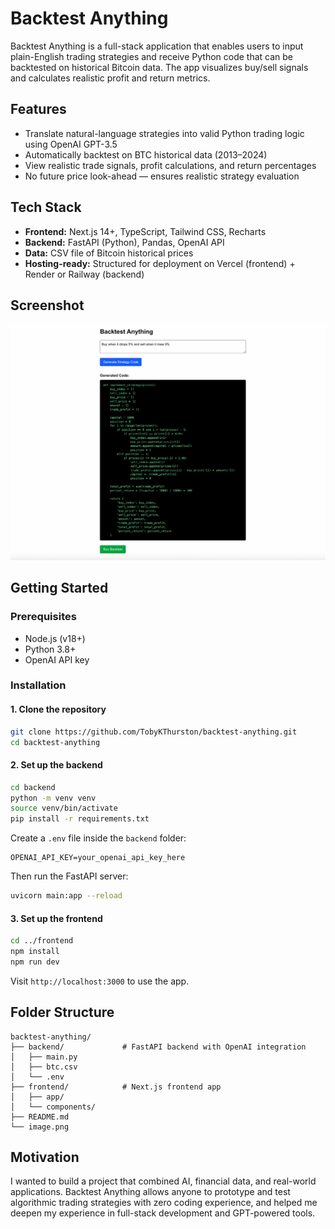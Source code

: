 # Backtest Anything

Backtest Anything is a full-stack application that enables users to input plain-English trading strategies and receive Python code that can be backtested on historical Bitcoin data. The app visualizes buy/sell signals and calculates realistic profit and return metrics.

## Features

- Translate natural-language strategies into valid Python trading logic using OpenAI GPT-3.5
- Automatically backtest on BTC historical data (2013–2024)
- View realistic trade signals, profit calculations, and return percentages
- No future price look-ahead — ensures realistic strategy evaluation

## Tech Stack

- **Frontend:** Next.js 14+, TypeScript, Tailwind CSS, Recharts
- **Backend:** FastAPI (Python), Pandas, OpenAI API
- **Data:** CSV file of Bitcoin historical prices
- **Hosting-ready:** Structured for deployment on Vercel (frontend) + Render or Railway (backend)

## Screenshot

![alt text](image.png)

## Getting Started

### Prerequisites

- Node.js (v18+)
- Python 3.8+
- OpenAI API key

### Installation

#### 1. Clone the repository

```bash
git clone https://github.com/TobyKThurston/backtest-anything.git
cd backtest-anything
```

#### 2. Set up the backend

```bash
cd backend
python -m venv venv
source venv/bin/activate
pip install -r requirements.txt
```

Create a `.env` file inside the `backend` folder:

```
OPENAI_API_KEY=your_openai_api_key_here
```

Then run the FastAPI server:

```bash
uvicorn main:app --reload
```

#### 3. Set up the frontend

```bash
cd ../frontend
npm install
npm run dev
```

Visit `http://localhost:3000` to use the app.

## Folder Structure

```
backtest-anything/
├── backend/             # FastAPI backend with OpenAI integration
│   ├── main.py
│   ├── btc.csv
│   └── .env
├── frontend/            # Next.js frontend app
│   ├── app/
│   └── components/
├── README.md
└── image.png
```

## Motivation

I wanted to build a project that combined AI, financial data, and real-world applications. Backtest Anything allows anyone to prototype and test algorithmic trading strategies with zero coding experience, and helped me deepen my experience in full-stack development and GPT-powered tools.


